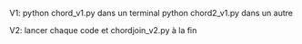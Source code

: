 V1:
python chord_v1.py 
dans un terminal
python chord2_v1.py 
dans un autre

V2:
lancer chaque code et chordjoin_v2.py à la fin
